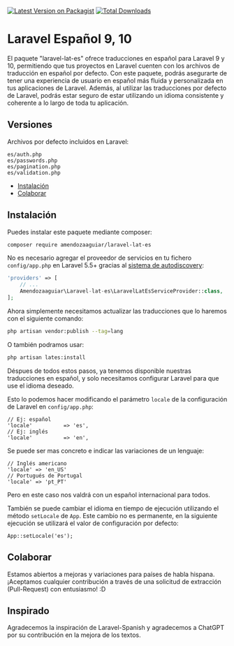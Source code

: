 [![Latest Version on Packagist](https://img.shields.io/packagist/v/amendozaaguiar/laravel-lat-es.svg?style=flat-square)](https://packagist.org/packages/amendozaaguiar/laravel-lat-es)
[![Total Downloads](https://img.shields.io/packagist/dt/amendozaaguiar/laravel-lat-es.svg?style=flat-square)](https://packagist.org/packages/amendozaaguiar/laravel-lat-es)

# Laravel Español 9, 10

El paquete "laravel-lat-es" ofrece traducciones en español para Laravel 9 y 10, permitiendo que tus proyectos en Laravel cuenten con los archivos de traducción en español por defecto. Con este paquete, podrás asegurarte de tener una experiencia de usuario en español más fluida y personalizada en tus aplicaciones de Laravel. Además, al utilizar las traducciones por defecto de Laravel, podrás estar seguro de estar utilizando un idioma consistente y coherente a lo largo de toda tu aplicación.

## Versiones

Archivos por defecto incluidos en Laravel:

```
es/auth.php
es/passwords.php
es/pagination.php
es/validation.php
```

-   [Instalación](#instalar)
-   [Colaborar](#colaborar)

<a name="instalar"></a>

## Instalación

Puedes instalar este paquete mediante composer:

```bash
composer require amendozaaguiar/laravel-lat-es
```

No es necesario agregar el proveedor de servicios en tu fichero `config/app.php` en Laravel 5.5+ gracias al [sistema de autodiscovery](https://medium.com/@taylorotwell/package-auto-discovery-in-laravel-5-5-ea9e3ab20518):

```php
'providers' => [
    // ...
    Amendozaaguiar\Laravel-lat-es\LaravelLatEsServiceProvider::class,
];
```

Ahora simplemente necesitamos actualizar las traducciones que lo haremos con el siguiente comando:

```bash
php artisan vendor:publish --tag=lang
```

O también podramos usar:

```bash
php artisan lates:install
```

Déspues de todos estos pasos, ya tenemos disponible nuestras traducciones en español, y solo necesitamos configurar Laravel para que use el idioma deseado.

Esto lo podemos hacer modificando el parámetro `locale` de la configuración de Laravel en `config/app.php`:

```
// Ej: español
'locale'          => 'es',
// Ej: inglés
'locale'          => 'en',
```

Se puede ser mas concreto e indicar las variaciones de un lenguaje:

```
// Inglés americano
'locale' => 'en_US'
// Portugués de Portugal
'locale' => 'pt_PT'
```

Pero en este caso nos valdrá con un español internacional para todos.

También se puede cambiar el idioma en tiempo de ejecución utilizando el método `setLocale` de `App`. Este cambio no es permanente, en la siguiente ejecución se utilizará el valor de configuración por defecto:

```
App::setLocale('es');
```

<a name="colaborar"></a>

## Colaborar

Estamos abiertos a mejoras y variaciones para países de habla hispana. ¡Aceptamos cualquier contribución a través de una solicitud de extracción (Pull-Request) con entusiasmo! :D

## Inspirado

Agradecemos la inspiración de Laravel-Spanish y agradecemos a ChatGPT por su contribución en la mejora de los textos.
